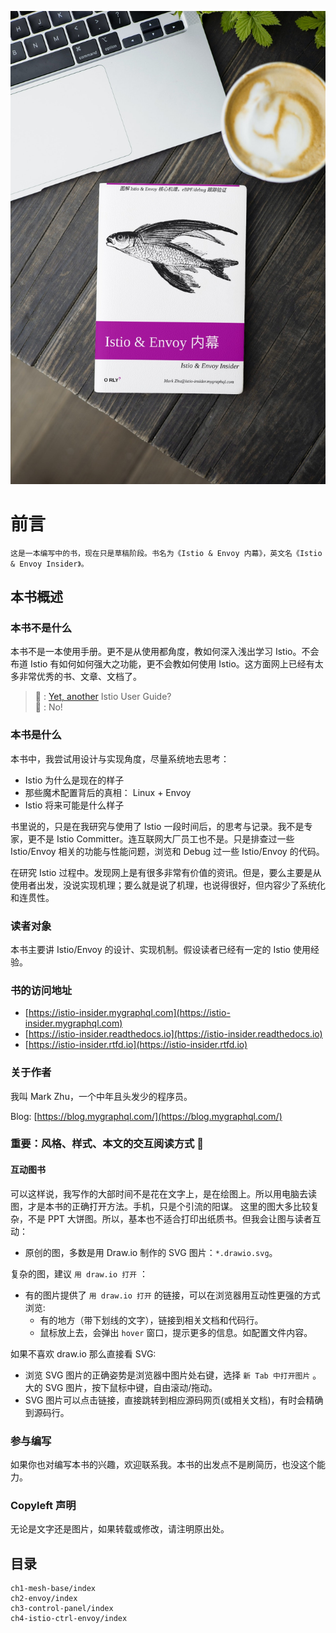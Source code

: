 ![Book Cover](./book-cover-mockup.jpg)

# 前言


   ```{warning}
   这是一本编写中的书，现在只是草稿阶段。书名为《Istio & Envoy 内幕》，英文名《Istio & Envoy Insider》。
   ```

## 本书概述

### 本书不是什么

本书不是一本使用手册。更不是从使用都角度，教如何深入浅出学习 Istio。不会布道 Istio 有如何如何强大之功能，更不会教如何使用 Istio。这方面网上已经有太多非常优秀的书、文章、文档了。

> 🤷 : [Yet, another](https://en.wikipedia.org/wiki/Yet_another) Istio User Guide?  
> 🙅 : No!


### 本书是什么

本书中，我尝试用设计与实现角度，尽量系统地去思考：
- Istio 为什么是现在的样子
- 那些魔术配置背后的真相： Linux + Envoy 
- Istio 将来可能是什么样子


书里说的，只是在我研究与使用了 Istio 一段时间后，的思考与记录。我不是专家，更不是 Istio Committer。连互联网大厂员工也不是。只是排查过一些 Istio/Envoy 相关的功能与性能问题，浏览和 Debug 过一些 Istio/Envoy 的代码。

在研究 Istio 过程中。发现网上是有很多非常有价值的资讯。但是，要么主要是从使用者出发，没说实现机理；要么就是说了机理，也说得很好，但内容少了系统化和连贯性。

### 读者对象
本书主要讲 Istio/Envoy 的设计、实现机制。假设读者已经有一定的 Istio 使用经验。

### 书的访问地址
- [https://istio-insider.mygraphql.com](https://istio-insider.mygraphql.com)
- [https://istio-insider.readthedocs.io](https://istio-insider.readthedocs.io)
- [https://istio-insider.rtfd.io](https://istio-insider.rtfd.io)


### 关于作者
我叫 Mark Zhu，一个中年且头发少的程序员。

Blog: [https://blog.mygraphql.com/](https://blog.mygraphql.com/)


### 重要：风格、样式、本文的交互阅读方式 📖

#### 互动图书

可以这样说，我写作的大部时间不是花在文字上，是在绘图上。所以用电脑去读图，才是本书的正确打开方法。手机，只是个引流的阳谋。
这里的图大多比较复杂，不是 PPT 大饼图。所以，基本也不适合打印出纸质书。但我会让图与读者互动：

- 原创的图，多数是用 Draw.io 制作的 SVG 图片：`*.drawio.svg`。

复杂的图，建议 `用 draw.io 打开` ：
- 有的图片提供了 `用 draw.io 打开` 的链接，可以在浏览器用互动性更强的方式浏览:
  - 有的地方（带下划线的文字），链接到相关文档和代码行。
  - 鼠标放上去，会弹出 `hover` 窗口，提示更多的信息。如配置文件内容。

如果不喜欢 draw.io 那么直接看 SVG:
- 浏览 SVG 图片的正确姿势是浏览器中图片处右键，选择 `新 Tab 中打开图片` 。大的 SVG 图片，按下鼠标中键，自由滚动/拖动。
- SVG 图片可以点击链接，直接跳转到相应源码网页(或相关文档)，有时会精确到源码行。

### 参与编写
如果你也对编写本书的兴趣，欢迎联系我。本书的出发点不是刷简历，也没这个能力。

### Copyleft 声明
无论是文字还是图片，如果转载或修改，请注明原出处。

## 目录


```{toctree}
ch1-mesh-base/index
ch2-envoy/index
ch3-control-panel/index
ch4-istio-ctrl-envoy/index
```